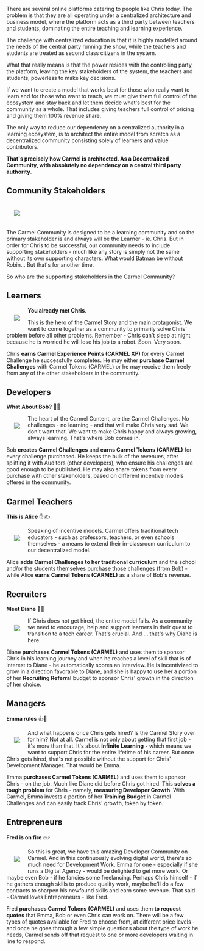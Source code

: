 There are several online platforms catering to people like Chris today. The problem is that they are all operating under a centralized architecture and business model, where the platform acts as a third party between teachers and students, dominating the entire teaching and learning experience.

The challenge with centralized education is that it is highly modelled around the needs of the central party running the show, while the teachers and students are treated as second class citizens in the system.

What that really means is that the power resides with the controlling party, the platform, leaving the key stakeholders of the system, the teachers and students, powerless to make key decisions.

If we want to create a model that works best for those who really want to learn and for those who want to teach, we must give them full control of the ecosystem and stay back and let them decide what's best for the community as a whole. That includes giving teachers full control of pricing and giving them 100% revenue share.

The only way to reduce our dependency on a centralized authority in a learning ecosystem, is to architect the entire model from scratch as a decentralized community consisting solely of learners and value contributors.

**That's precisely how Carmel is architected. As a Decentralized Community, with absolutely no dependency on a central third party authority.**

## Community Stakeholders

<img align="center" style="margin: 20px" src="http://files.carmel.io/images/stakeholders.png">

The Carmel Community is designed to be a learning community and so the primary stakeholder is and always will be the Learner - ie. Chris. But in order for Chris to be successful, our community needs to include supporting stakeholders - much like any story is simply not the same without its own supporting characters. What would Batman be without Robin... But that's for another time.

So who are the supporting stakeholders in the Carmel Community?

## Learners

<img align="left" style="margin: 20px" src="http://files.carmel.io/images/chris.png">

**You already met Chris**.

This is the hero of the Carmel Story and the main protagonist. We want to come together as a community to primarily solve Chris' problem before all other problems. Remember - Chris can't sleep at night because he is worried he will lose his job to a robot. Soon. Very soon.

Chris **earns Carmel Experience Points (CARMEL XP)** for every Carmel Challenge he successfully completes. He may either **purchase Carmel Challenges** with Carmel Tokens (CARMEL) or he may receive them freely from any of the other stakeholders in the community.

## Developers

**What About Bob?** 🤔😎

<img align="left" style="margin: 20px" src="http://files.carmel.io/images/bob.png">

The heart of the Carmel Content, are the Carmel Challenges. No challenges - no learning - and that will make Chris very sad. We don't want that. We want to make Chris happy and always growing, always learning. That's where Bob comes in.

Bob **creates Carmel Challenges** and **earns Carmel Tokens (CARMEL)** for every challenge purchased. He keeps the bulk of the revenues, after splitting it with Auditors (other developers), who ensure his challenges are good enough to be published. He may also share tokens from every purchase with other stakeholders, based on different incentive models offered in the community.

## Carmel Teachers

**This is Alice** ✋✍️

<img align="left" style="margin: 20px" src="http://files.carmel.io/images/alice.png">

Speaking of incentive models. Carmel offers traditional tech educators - such as professors, teachers, or even schools themselves - a means to extend their in-classroom curriculum to our decentralized model.

Alice **adds Carmel Challenges to her traditional curriculum** and the school and/or the students themselves purchase those challenges (from Bob) - while Alice **earns Carmel Tokens (CARMEL)** as a share of Bob's revenue.

## Recruiters

**Meet Diane** 👀😀

<img align="left" style="margin: 20px" src="http://files.carmel.io/images/diane.png">

If Chris does not get hired, the entire model fails. As a community - we need to encourage, help and support learners in their quest to transition to a tech career. That's crucial. And ... that's why Diane is here.

Diane **purchases Carmel Tokens (CARMEL)** and uses them to sponsor Chris in his learning journey and when he reaches a level of skill that is of interest to Diane - he automatically scores an interview. He is incentivized to grow in a direction favorable to Diane, and she is happy to use her a portion of her **Recruiting Referral** budget to sponsor Chris' growth in the direction of her choice.

## Managers

**Emma rules**  👍💪

<img align="left" style="margin: 20px" src="http://files.carmel.io/images/bob.png">

And what happens once Chris gets hired? Is the Carmel Story over for him? Not at all. Carmel is not only about getting that first job - it's more than that. It's about **Infinite Learning** - which means we want to support Chris for the entire lifetime of his career. But once Chris gets hired, that's not possible without the support for Chris' Development Manager. That would be Emma.

Emma **purchases Carmel Tokens (CARMEL)** and uses them to sponsor Chris - on the job. Much like Diane did before Chris got hired. This **solves a tough problem** for Chris - namely, **measuring Developer Growth**. With Carmel, Emma invests a portion of her **Training Budget** in Carmel Challenges and can easily track Chris' growth, token by token.

## Entrepreneurs

**Fred is on fire** 🔥⚡️

<img align="left" style="margin: 20px" src="http://files.carmel.io/images/fred.png">

So this is great, we have this amazing Developer Community on Carmel. And in this continuously evolving digital world, there's so much need for Development Work. Emma for one - especially if she runs a Digital Agency - would be delighted to get more work. Or maybe even Bob - if he fancies some freelancing. Perhaps Chris himself - if he gathers enough skills to produce quality work, maybe he'll do a few contracts to sharpen his newfound skills and earn some revenue. That said - Carmel loves Entrepreneurs - like Fred.

Fred **purchases Carmel Tokens (CARMEL)** and uses them **to request quotes** that Emma, Bob or even Chris can work on. There will be a few types of quotes available for Fred to choose from, at different price levels - and once he goes through a few simple questions about the type of work he needs, Carmel sends off that request to one or more developers waiting in line to respond.
